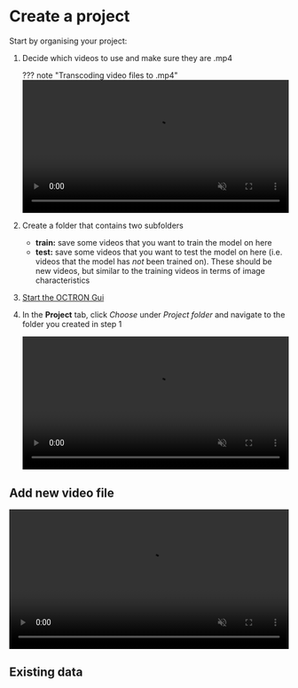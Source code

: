 # Create a project
Start by organising your project:

1. Decide which videos to use and make sure they are .mp4<br>

    ??? note "Transcoding video files to .mp4"
        <video width="100%" autoplay loop muted>
           <source src="../assets/videos/tutorial/2__add_video_to_project-fast.mp4" type="video/mp4">
           Your browser does not support the video tag.
        </video>

2. Create a folder that contains two subfolders
    - **train:** save some videos that you want to train the model on here
    - **test:** save some videos that you want to test the model on here (i.e. videos that the model has *not* been trained on). These should be new videos, but similar to the training videos in terms of image characteristics 

3. [Start the OCTRON Gui](gui.md)

4. In the **Project** tab, click *Choose* under *Project folder* and navigate to the folder you created in step 1

    <video width="100%" autoplay loop muted>
      <source src="../assets/videos/tutorial/1__startup_folder_select-fast.mp4" type="video/mp4">
      Your browser does not support the video tag.
    </video>

## Add new video file


<video width="100%" autoplay loop muted>
  <source src="../assets/videos/tutorial/2__add_video_to_project-fast.mp4" type="video/mp4">
  Your browser does not support the video tag.
</video>


## Existing data